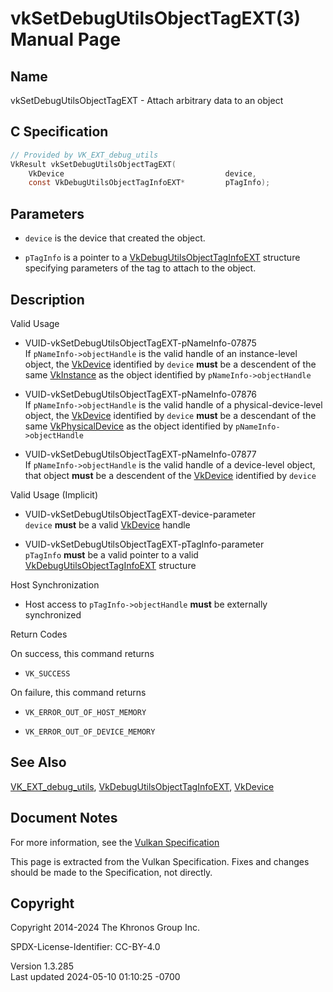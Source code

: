 # vkSetDebugUtilsObjectTagEXT(3) Manual Page

## Name

vkSetDebugUtilsObjectTagEXT - Attach arbitrary data to an object



## <a href="#_c_specification" class="anchor"></a>C Specification

``` c
// Provided by VK_EXT_debug_utils
VkResult vkSetDebugUtilsObjectTagEXT(
    VkDevice                                    device,
    const VkDebugUtilsObjectTagInfoEXT*         pTagInfo);
```

## <a href="#_parameters" class="anchor"></a>Parameters

- `device` is the device that created the object.

- `pTagInfo` is a pointer to a
  [VkDebugUtilsObjectTagInfoEXT](https://registry.khronos.org/vulkan/specs/1.3-extensions/man/html/VkDebugUtilsObjectTagInfoEXT.html)
  structure specifying parameters of the tag to attach to the object.

## <a href="#_description" class="anchor"></a>Description

Valid Usage

- <a href="#VUID-vkSetDebugUtilsObjectTagEXT-pNameInfo-07875"
  id="VUID-vkSetDebugUtilsObjectTagEXT-pNameInfo-07875"></a>
  VUID-vkSetDebugUtilsObjectTagEXT-pNameInfo-07875  
  If `pNameInfo->objectHandle` is the valid handle of an instance-level
  object, the [VkDevice](https://registry.khronos.org/vulkan/specs/1.3-extensions/man/html/VkDevice.html) identified by `device` **must**
  be a descendent of the same [VkInstance](https://registry.khronos.org/vulkan/specs/1.3-extensions/man/html/VkInstance.html) as the
  object identified by `pNameInfo->objectHandle`

- <a href="#VUID-vkSetDebugUtilsObjectTagEXT-pNameInfo-07876"
  id="VUID-vkSetDebugUtilsObjectTagEXT-pNameInfo-07876"></a>
  VUID-vkSetDebugUtilsObjectTagEXT-pNameInfo-07876  
  If `pNameInfo->objectHandle` is the valid handle of a
  physical-device-level object, the [VkDevice](https://registry.khronos.org/vulkan/specs/1.3-extensions/man/html/VkDevice.html) identified
  by `device` **must** be a descendant of the same
  [VkPhysicalDevice](https://registry.khronos.org/vulkan/specs/1.3-extensions/man/html/VkPhysicalDevice.html) as the object identified by
  `pNameInfo->objectHandle`

- <a href="#VUID-vkSetDebugUtilsObjectTagEXT-pNameInfo-07877"
  id="VUID-vkSetDebugUtilsObjectTagEXT-pNameInfo-07877"></a>
  VUID-vkSetDebugUtilsObjectTagEXT-pNameInfo-07877  
  If `pNameInfo->objectHandle` is the valid handle of a device-level
  object, that object **must** be a descendent of the
  [VkDevice](https://registry.khronos.org/vulkan/specs/1.3-extensions/man/html/VkDevice.html) identified by `device`

Valid Usage (Implicit)

- <a href="#VUID-vkSetDebugUtilsObjectTagEXT-device-parameter"
  id="VUID-vkSetDebugUtilsObjectTagEXT-device-parameter"></a>
  VUID-vkSetDebugUtilsObjectTagEXT-device-parameter  
  `device` **must** be a valid [VkDevice](https://registry.khronos.org/vulkan/specs/1.3-extensions/man/html/VkDevice.html) handle

- <a href="#VUID-vkSetDebugUtilsObjectTagEXT-pTagInfo-parameter"
  id="VUID-vkSetDebugUtilsObjectTagEXT-pTagInfo-parameter"></a>
  VUID-vkSetDebugUtilsObjectTagEXT-pTagInfo-parameter  
  `pTagInfo` **must** be a valid pointer to a valid
  [VkDebugUtilsObjectTagInfoEXT](https://registry.khronos.org/vulkan/specs/1.3-extensions/man/html/VkDebugUtilsObjectTagInfoEXT.html)
  structure

Host Synchronization

- Host access to `pTagInfo->objectHandle` **must** be externally
  synchronized

Return Codes

On success, this command returns  
- `VK_SUCCESS`

On failure, this command returns  
- `VK_ERROR_OUT_OF_HOST_MEMORY`

- `VK_ERROR_OUT_OF_DEVICE_MEMORY`

## <a href="#_see_also" class="anchor"></a>See Also

[VK_EXT_debug_utils](https://registry.khronos.org/vulkan/specs/1.3-extensions/man/html/VK_EXT_debug_utils.html),
[VkDebugUtilsObjectTagInfoEXT](https://registry.khronos.org/vulkan/specs/1.3-extensions/man/html/VkDebugUtilsObjectTagInfoEXT.html),
[VkDevice](https://registry.khronos.org/vulkan/specs/1.3-extensions/man/html/VkDevice.html)

## <a href="#_document_notes" class="anchor"></a>Document Notes

For more information, see the <a
href="https://registry.khronos.org/vulkan/specs/1.3-extensions/html/vkspec.html#vkSetDebugUtilsObjectTagEXT"
target="_blank" rel="noopener">Vulkan Specification</a>

This page is extracted from the Vulkan Specification. Fixes and changes
should be made to the Specification, not directly.

## <a href="#_copyright" class="anchor"></a>Copyright

Copyright 2014-2024 The Khronos Group Inc.

SPDX-License-Identifier: CC-BY-4.0

Version 1.3.285  
Last updated 2024-05-10 01:10:25 -0700
